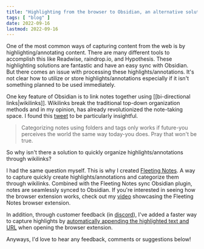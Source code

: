 ```yaml
---
title: "Highlighting from the browser to Obsidian, an alternative solution"
tags: [ "blog" ]
date: 2022-09-16
lastmod: 2022-09-16
---
```

One of the most common ways of capturing content from the web is by highlighting/annotating content. There are many different tools to accomplish this like Readwise, raindrop.io, and Hypothesis. These highlighting solutions are fantastic and have an easy sync with Obsidian. But there comes an issue with processing these highlights/annotations. It's not clear how to utilize or store highlights/annotations especially if it isn't something planned to be used immediately. 

One key feature of Obsidian is to link notes together using [[bi-directional links|wikilinks]]. Wikilinks break the traditional top-down organization methods and in my opinion, has already revolutionized the note-taking space. I found this [tweet](https://twitter.com/Ixnoteapp/status/1570180150788263936) to be particularly insightful.

>Categorizing notes using folders and tags only works if future-you perceives the world the same way today-you does. Pray that won't be true.

So why isn't there a solution to quickly organize highlights/annotations through wikilinks? 

I had the same question myself. This is why I created [Fleeting Notes](https://fleetingnotes.app/). A way to capture quickly create highlights/annotations and categorize them through wikilinks. Combined with the Fleeting Notes sync Obsidian plugin, notes are seamlessly synced to Obsidian. If you're interested in seeing how the browser extension works, check out my [video](https://www.youtube.com/watch?v=jausylB4Pzw&t=1s) showcasing the Fleeting Notes browser extension. 

In addition, through customer feedback (in [discord](https://discord.gg/xrj6yuGNmx)), I've added a faster way to capture highlights by [automatically appending the highlighted text and URL](https://twitter.com/IThinkWong/status/1569851802153009152?ref_src=twsrc%5Etfw%7Ctwcamp%5Etweetembed%7Ctwterm%5E1569851802153009152%7Ctwgr%5E56be60e9bdbc569fb71dcaeeaf9ddf07bd18dfb1%7Ctwcon%5Es1_c10&ref_url=https%3A%2F%2Fpublish.twitter.com%2F%3Fquery%3Dhttps3A2F2Ftwitter.com2FIThinkWong2Fstatus2F1569851802153009152widget%3DTweet) when opening the browser extension. 

Anyways, I'd love to hear any feedback, comments or suggestions below!